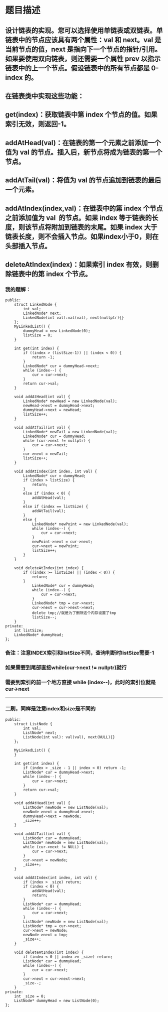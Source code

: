 # 题目描述
## 设计链表的实现。您可以选择使用单链表或双链表。单链表中的节点应该具有两个属性：val 和 next。val 是当前节点的值，next 是指向下一个节点的指针/引用。如果要使用双向链表，则还需要一个属性 prev 以指示链表中的上一个节点。假设链表中的所有节点都是 0-index 的。
## 在链表类中实现这些功能：
## get(index)：获取链表中第 index 个节点的值。如果索引无效，则返回-1。
## addAtHead(val)：在链表的第一个元素之前添加一个值为 val 的节点。插入后，新节点将成为链表的第一个节点。
## addAtTail(val)：将值为 val 的节点追加到链表的最后一个元素。
## addAtIndex(index,val)：在链表中的第 index 个节点之前添加值为 val  的节点。如果 index 等于链表的长度，则该节点将附加到链表的末尾。如果 index 大于链表长度，则不会插入节点。如果index小于0，则在头部插入节点。
## deleteAtIndex(index)：如果索引 index 有效，则删除链表中的第 index 个节点。
### 我的题解：
```class MyLinkedList {
public:
    struct LinkedNode {
        int val;
        LinkedNode* next;
        LinkedNode(int val):val(val), next(nullptr){}
    };
    MyLinkedList() {
        dummyHead = new LinkedNode(0);
        listSize = 0;
    }
    
    int get(int index) {
        if ((index > (listSize-1)) || (index < 0)) {
            return -1;
        }
        LinkedNode* cur = dummyHead->next;
        while (index--) {
            cur = cur->next;
        }
        return cur->val;
    }
    
    void addAtHead(int val) {
        LinkedNode* newHead = new LinkedNode(val);
        newHead->next = dummyHead->next;
        dummyHead->next = newHead;
        listSize++;
    }
    
    void addAtTail(int val) {
        LinkedNode* newTail = new LinkedNode(val);
        LinkedNode* cur = dummyHead;
        while (cur->next != nullptr) {
            cur = cur->next;
        }
        cur->next = newTail;
        listSize++;
    }
    
    void addAtIndex(int index, int val) {
        LinkedNode* cur = dummyHead;
        if (index > listSize) {
            return;
        }
        else if (index < 0) {
            addAtHead(val);
        }
        else if (index == listSize) {
            addAtTail(val);
        }
        else {
            LinkedNode* newPoint = new LinkedNode(val);
            while (index--) {
                cur = cur->next;
            }
            newPoint->next = cur->next;
            cur->next = newPoint;
            listSize++;
        }
    }
    
    void deleteAtIndex(int index) {
        if ((index >= listSize) || (index < 0)) {
            return;
        }
            LinkedNode* cur = dummyHead;
            while (index--) {
                cur = cur->next;
            }
            LinkedNode* tmp = cur->next;
            cur->next = cur->next->next;
            delete tmp;//就是为了删除这个内存设置了tmp
            listSize--;
    }
private:
    int listSize;
    LinkedNode* dummyHead;
};
```
### **备注**：注意INDEX索引和listSize不同，查询判断时listSize需要-1
### 如果需要到尾部直接while(cur->next != nullptr)就行
### 需要到索引的前一个地方直接 while (index--)，此时的索引位就是cur->next
***
### 二刷，同样是注意index和size是不同的
```class MyLinkedList {
public:
    struct ListNode {
        int val;
        ListNode* next;
        ListNode(int val): val(val), next(NULL){}
    };

    MyLinkedList() {
    }
    
    int get(int index) {
        if (index > _size - 1 || index < 0) return -1;
        ListNode* cur = dummyHead->next;
        while (index--) {
            cur = cur->next;
        }
        return cur->val;
    }
    
    void addAtHead(int val) {
        ListNode* newNode = new ListNode(val);
        newNode->next = dummyHead->next;
        dummyHead->next = newNode;
        _size++;
    }
    
    void addAtTail(int val) {
        ListNode* cur = dummyHead;
        ListNode* newNode = new ListNode(val); 
        while (cur->next != NULL) {
            cur = cur->next;
        }
        cur->next = newNode;
        _size++;
    }
    
    void addAtIndex(int index, int val) {
        if (index > _size) return;
        if (index < 0) {
            addAtHead(val);
            return;
        }
        ListNode* cur = dummyHead;
        while (index--) {
            cur = cur->next;
        }
        ListNode* newNode = new ListNode(val);
        ListNode* tmp = cur->next;
        cur->next = newNode;
        newNode->next = tmp;
        _size++;
    }
    
    void deleteAtIndex(int index) {
        if (index < 0 || index >= _size) return;
        ListNode* cur = dummyHead;
        while (index--) {
            cur = cur->next;
        }
        cur->next = cur->next->next;
        _size--;
    }
private:
    int _size = 0;
    ListNode* dummyHead = new ListNode(0);
};
```